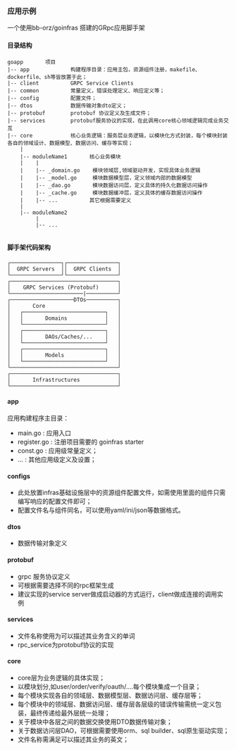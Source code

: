### 应用示例
一个使用bb-orz/goinfras 搭建的GRpc应用脚手架


#### 目录结构

```
goapp       项目
|-- app             构建程序目录：应用主包，资源组件注册，makefile、dockerfile、sh等皆放置于此；
|-- client          GRPC Service Clients
|-- common          常量定义，错误处理定义、响应定义等；
|-- config          配置文件；
|-- dtos            数据传输对象dto定义；            
|-- protobuf        protobuf 协议定义及生成文件；
|-- services        protobuf服务协议的实现，在此调用core核心领域逻辑完成业务交互
|-- core            核心业务逻辑：服务层业务逻辑，以模块化方式封装，每个模块封装各自的领域设计、数据模型、数据访问、缓存等实现；
    |
    |-- moduleName1       核心业务模块
    |    |
    |    |-- _domain.go    模块领域层,领域驱动开发，实现具体业务逻辑
    |    |-- _model.go     模块数据模型层，定义领域内部的数据模型
    |    |-- _dao.go       模块数据访问层，定义具体的持久化数据访问操作
    |    |-- _cache.go     模块数据缓冲层，定义具体的缓存数据访问操作
    |    |-- ...          其它根据需要定义
    |    
    |-- moduleName2  
         |
         |-- ...  
    
```

#### 脚手架代码架构
```
┌────────────────┐┌────────────────┐
│  GRPC Servers  ││  GRPC Clients  │                
└────────────────┘└────────────────┘ 
┌──────────────────────────────────┐
│    GRPC Services (Protobuf)      │                
└───────────────────────|──────────┘ 
┌────────────────────DTOs──────────┐
│       Core                       │ 
│   ┌──────────────────────────┐   │
│   │       Domains            │   │             
│   └──────────────────────────┘   │ 
│   ┌──────────────────────────┐   │
│   │       DAOs/Caches/...    │   │             
│   └──────────────────────────┘   │
│   ┌──────────────────────────┐   │
│   │       Models             │   │             
│   └──────────────────────────┘   │                  
└──────────────────────────────────┘    
┌──────────────────────────────────┐
│       Infrastructures            │                
└──────────────────────────────────┘ 
``` 



#### app
 应用构建程序主目录：
 - main.go : 应用入口
 - register.go : 注册项目需要的 goinfras starter
 - const.go : 应用级常量定义；
 - ... : 其他应用级定义及设置； 

#### configs
 - 此处放置infras基础设施层中的资源组件配置文件，如需使用里面的组件只需编写响应的配置文件即可；
 - 配置文件名与组件同名，可以使用yaml/ini/json等数据格式。

#### dtos
 - 数据传输对象定义

#### protobuf
 - grpc 服务协议定义 
 - 可根据需要选择不同的rpc框架生成
 - 建议实现的service server做成启动器的方式运行，client做成连接的调用实例
 
#### services
 - 文件名称使用为可以描述其业务含义的单词
 - rpc_service为protobuf协议的实现

#### core 
 - core层为业务逻辑的具体实现；
 - 以模块划分,如user/order/verify/oauth/....每个模块集成一个目录；
 - 每个模块实现各自的领域层、数据模型层、数据访问层、缓存层等；
 - 每个模块中的领域层、数据访问层、缓存层各层级的错误传输需统一定义包装，最终传递给最外层统一处理；
 - 关于模块中各层之间的数据交换使用DTO数据传输对象；
 - 关于数据访问层DAO，可根据需要使用orm、sql builder、sql原生驱动实现；
 - 文件名称需满足可以描述其业务的英文；